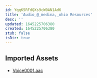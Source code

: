 ```yaml
---
id: YqqK5RFdQXs9cW0AN1Ad6
title: 'Audio_@_medina,_ohio Resources'
desc: ''
updated: 1645225706380
created: 1645225706380
stub: false
isDir: true
---
```

## Imported Assets
- [Voice0001.aac](/assets/voice0001-imUY1DTlTXcz.aac)

